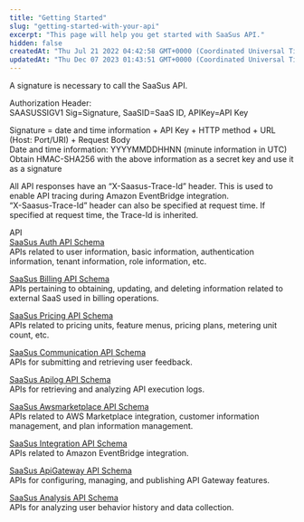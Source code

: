 ```yaml
---
title: "Getting Started"
slug: "getting-started-with-your-api"
excerpt: "This page will help you get started with SaaSus API."
hidden: false
createdAt: "Thu Jul 21 2022 04:42:58 GMT+0000 (Coordinated Universal Time)"
updatedAt: "Thu Dec 07 2023 01:43:51 GMT+0000 (Coordinated Universal Time)"
---
```

A signature is necessary to call the SaaSus API.

Authorization Header:  
SAASUSSIGV1 Sig=Signature, SaaSID=SaaS ID, APIKey=API Key  

Signature = date and time information + API Key + HTTP method + URL (Host: Port/URI) + Request Body  
Date and time information: YYYYMMDDHHNN (minute information in UTC)  
Obtain HMAC-SHA256 with the above information as a secret key and use it as a signature  

All API responses have an “X-Saasus-Trace-Id” header. This is used to enable API tracing during Amazon EventBridge integration.  
“X-Saasus-Trace-Id” header can also be specified at request time. If specified at request time, the Trace-Id is inherited.

API  
[SaaSus Auth API Schema](/docs/reference/auth-api)  
APIs related to user information, basic information, authentication information, tenant information, role information, etc.

[SaaSus Billing API Schema](/docs/reference/billing-api)  
APIs pertaining to obtaining, updating, and deleting information related to external SaaS used in billing operations.

[SaaSus Pricing API Schema](/docs/reference/pricing-api)  
APIs related to pricing units, feature menus, pricing plans, metering unit count, etc.

[SaaSus Communication API Schema](/docs/reference/communication-api)  
APIs for submitting and retrieving user feedback.

[SaaSus Apilog API Schema](/docs/reference/apilog-api)  
APIs for retrieving and analyzing API execution logs.

[SaaSus Awsmarketplace API Schema](/docs/reference/awsmarketplace-api)  
APIs related to AWS Marketplace integration, customer information management, and plan information management.

[SaaSus Integration API Schema](/docs/reference/integration)  
APIs related to Amazon EventBridge integration.

[SaaSus ApiGateway API Schema](/docs/reference/apigateway-api)  
APIs for configuring, managing, and publishing API Gateway features.

[SaaSus Analysis API Schema](/docs/reference/analysis-api)  
APIs for analyzing user behavior history and data collection.